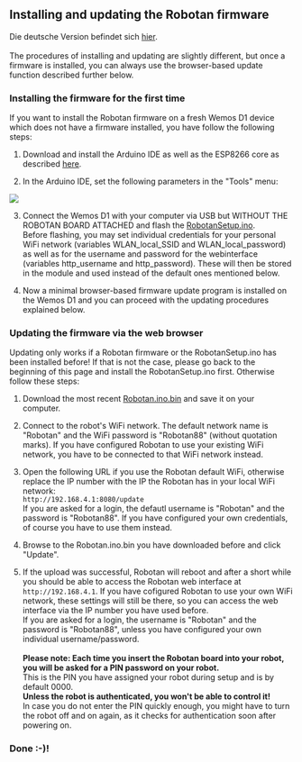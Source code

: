 <H2>Installing and updating the Robotan firmware</H2>
Die deutsche Version befindet sich <A HREF="Setup_de.md">hier</A>.
<BR><BR>
The procedures of installing and updating are slightly different, but once a firmware is installed, you can always use the browser-based
update function described further below.

<H3>Installing the firmware for the first time</H3>
If you want to install the Robotan firmware on a fresh Wemos D1 device which does not have a firmware installed, 
you have follow the following steps:

1. Download and install the Arduino IDE as well as the ESP8266 core as described <A HREF="https://github.com/esp8266/Arduino#installing-with-boards-manager">here</A>.

2. In the Arduino IDE, set the following parameters in the "Tools" menu:
<IMG SRC="img/ArduinoSettings.png">

3. Connect the Wemos D1 with your computer via USB but WITHOUT THE ROBOTAN BOARD ATTACHED and flash the <A HREF="RobotanSetup/RobotanSetup.ino">RobotanSetup.ino</A>.  
Before flashing, you may set individual credentials for your personal WiFi 
network (variables WLAN_local_SSID and WLAN_local_password) as well as for the 
username and password for the webinterface (variables http_username and 
http_password). These will then be stored in the module and used instead of the 
default ones mentioned below.

4. Now a minimal browser-based firmware update program is installed on the Wemos D1 and you can proceed with the updating procedures explained below.

<H3>Updating the firmware via the web browser</H3>
Updating only works if a Robotan firmware or the RobotanSetup.ino has been installed before! 
If that is not the case, please go back to the beginning of this page and install the RobotanSetup.ino first.
Otherwise follow these steps:

1. Download the most recent <A HREF="Robotan.ino.bin">Robotan.ino.bin</A> and save it on your computer.

2. Connect to the robot's WiFi network. The default network name is "Robotan" and the WiFi password is "Robotan88" (without quotation marks).
If you have configured Robotan to use your existing WiFi network, you have to be connected to that WiFi network instead.

3. Open the following URL if you use the Robotan default WiFi, otherwise replace the IP number with the IP the Robotan has in your local WiFi network:  
`http://192.168.4.1:8080/update`  
If you are asked for a login, the defautl username is "Robotan" and the password is "Robotan88". If you have configured your own credentials, of course you have to use them instead. 

4. Browse to the Robotan.ino.bin you have downloaded before and click "Update".

5. If the upload was successful, Robotan will reboot and after a short while you should be able to access the Robotan web interface at
`http://192.168.4.1`.
If you have cofigured Robotan to use your own WiFi network, these settings will still be there, so you can access the web interface via
the IP number you have used before.  
If you are asked for a login, the username is "Robotan" and the password is "Robotan88", unless you have configured your own individual username/password. 
<BR><BR>
<B>Please note: Each time you insert the Robotan board into your robot, 
you will be asked for a PIN password on your robot.</B> <BR>
This is the PIN you have assigned your robot during setup and is by default 0000.<BR>
<B>Unless the robot is authenticated, you won't be able to control it!</B><BR>
In case you do not enter the PIN quickly enough, you might have to turn the 
robot off and on again, as it checks for authentication soon after powering on.

<H3>Done :-)!</H3>
